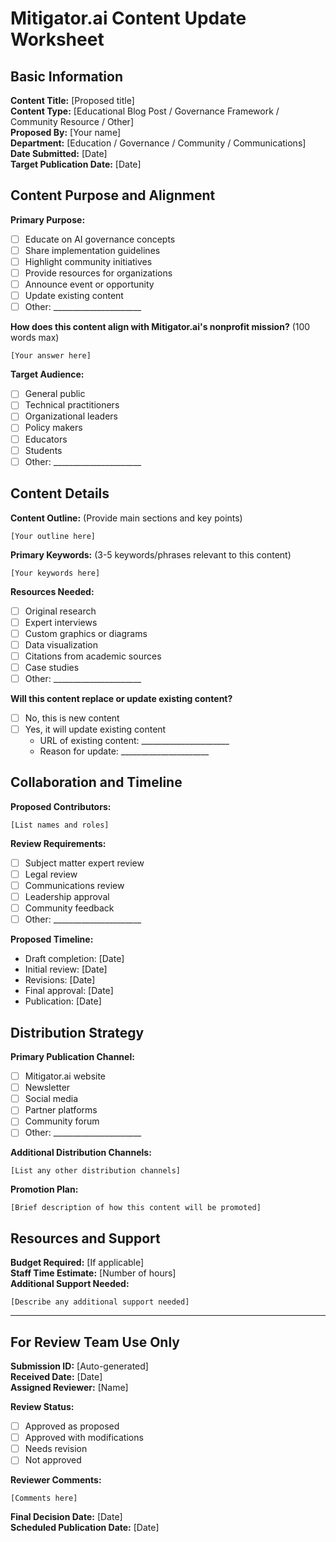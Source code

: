 # Mitigator.ai Content Update Worksheet

## Basic Information

**Content Title:** [Proposed title]  
**Content Type:** [Educational Blog Post / Governance Framework / Community Resource / Other]  
**Proposed By:** [Your name]  
**Department:** [Education / Governance / Community / Communications]  
**Date Submitted:** [Date]  
**Target Publication Date:** [Date]  

## Content Purpose and Alignment

**Primary Purpose:**  
- [ ] Educate on AI governance concepts
- [ ] Share implementation guidelines
- [ ] Highlight community initiatives
- [ ] Provide resources for organizations
- [ ] Announce event or opportunity
- [ ] Update existing content
- [ ] Other: ______________________

**How does this content align with Mitigator.ai's nonprofit mission?** (100 words max)
```
[Your answer here]
```

**Target Audience:**
- [ ] General public
- [ ] Technical practitioners
- [ ] Organizational leaders
- [ ] Policy makers
- [ ] Educators
- [ ] Students
- [ ] Other: ______________________

## Content Details

**Content Outline:** (Provide main sections and key points)
```
[Your outline here]
```

**Primary Keywords:** (3-5 keywords/phrases relevant to this content)
```
[Your keywords here]
```

**Resources Needed:**
- [ ] Original research
- [ ] Expert interviews
- [ ] Custom graphics or diagrams
- [ ] Data visualization
- [ ] Citations from academic sources
- [ ] Case studies
- [ ] Other: ______________________

**Will this content replace or update existing content?**
- [ ] No, this is new content
- [ ] Yes, it will update existing content
  - URL of existing content: ______________________
  - Reason for update: ______________________

## Collaboration and Timeline

**Proposed Contributors:**
```
[List names and roles]
```

**Review Requirements:**
- [ ] Subject matter expert review
- [ ] Legal review
- [ ] Communications review
- [ ] Leadership approval
- [ ] Community feedback
- [ ] Other: ______________________

**Proposed Timeline:**
- Draft completion: [Date]
- Initial review: [Date]
- Revisions: [Date]
- Final approval: [Date]
- Publication: [Date]

## Distribution Strategy

**Primary Publication Channel:**
- [ ] Mitigator.ai website
- [ ] Newsletter
- [ ] Social media
- [ ] Partner platforms
- [ ] Community forum
- [ ] Other: ______________________

**Additional Distribution Channels:**
```
[List any other distribution channels]
```

**Promotion Plan:**
```
[Brief description of how this content will be promoted]
```

## Resources and Support

**Budget Required:** [If applicable]  
**Staff Time Estimate:** [Number of hours]  
**Additional Support Needed:**
```
[Describe any additional support needed]
```

---

## For Review Team Use Only

**Submission ID:** [Auto-generated]  
**Received Date:** [Date]  
**Assigned Reviewer:** [Name]  

**Review Status:**
- [ ] Approved as proposed
- [ ] Approved with modifications
- [ ] Needs revision
- [ ] Not approved

**Reviewer Comments:**
```
[Comments here]
```

**Final Decision Date:** [Date]  
**Scheduled Publication Date:** [Date]